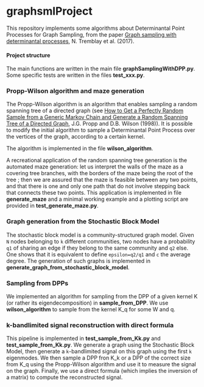 # graphsmlProject

This repository implements some algorithms about Determinantal Point Processes for Graph Sampling, from the paper [Graph sampling with determinantal processes](https://arxiv.org/abs/1703.01594), N. Tremblay et al. (2017).


#### Project structure


The main functions are written in the main file **graphSamplingWithDPP.py**. Some specific tests are written in the files **test_xxx.py**.


### Propp-Wilson algorithm and maze generation


The Propp-Wilson algorithm is an algorithm that enables sampling a random spanning tree of a directed graph (see [How to Get a Perfectly Random Sample from a Generic Markov Chain and Generate a Random Spanning Tree of a Directed Graph](https://www2.stat.duke.edu/~scs/Projects/Trees/Theory/ProppWilson1998.pdf), J.G. Propp and D.B. Wilson (1998)). It is possible to modify the initial algorithm to sample a Determinantal Point Process over the vertices of the graph, according to a certain kernel.


The algorithm is implemented in the file **wilson_algorithm**.


A recreational application of the random spanning tree generation is the automated maze generation: let us interpret the walls of the maze as a covering tree branches, with the borders of the maze being the root of the tree ; then we are assured that the maze is feasible between any two points, and that there is one and only one path that do not involve stepping back that connects these two points. This application is implemented in file **generate_maze** and a minimal working example and a plotting script are provided in **test_generate_maze.py**.


### Graph generation from the Stochastic Block Model


The stochastic block model is a community-structured graph model. Given `N` nodes belonging to `k` different communities, two nodes have a probability `q1` of sharing an edge if they belong to the same community and `q2` else. One shows that it is equivalent to define `epsilon=q2/q1` and `c` the average degree. The generation of such graphs is implemented in **generate_graph_from_stochastic_block_model**.


### Sampling from DPPs


We implemented an algorithm for sampling from the DPP of a given kernel K (or rather its eigendecomposition) in **sample_from_DPP**. We use **wilson_algorithm** to sample from the kernel K_q for some W and q.


### k-bandlimited signal reconstruction with direct formula


This pipeline is implemented in **test_sample_from_Kk.py** and **test_sample_from_Kk.py**. We generate a graph using the Stochastic Block Model, then generate a `k`-bandlimited signal on this graph using the first `k` eigenmodes. We then sample a DPP fron K_k or a DPP of the correct size from K_q using the Propp-Wilson algorithm and use it to measure the signal on the graph. Finally, we use a direct formula (which implies the inversion of a matrix) to compute the reconstructed signal.
